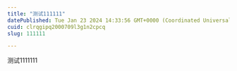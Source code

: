 ```yaml
---
title: "测试111111"
datePublished: Tue Jan 23 2024 14:33:56 GMT+0000 (Coordinated Universal Time)
cuid: clrqgipq2000709l3g1n2cpcq
slug: 111111

---
```


测试1111111
